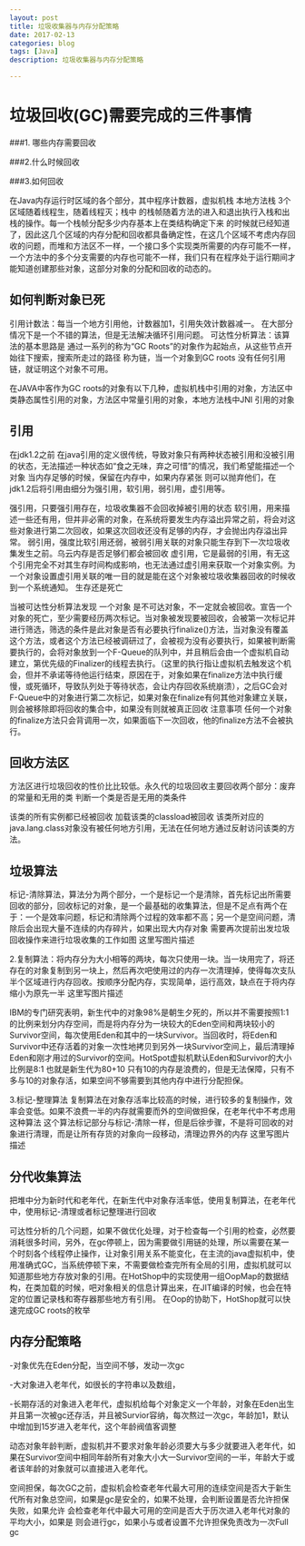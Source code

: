```yaml
---
layout: post
title: 垃圾收集器与内存分配策略
date: 2017-02-13
categories: blog
tags: [Java]
description: 垃圾收集器与内存分配策略

---
```


# 垃圾回收(GC)需要完成的三件事情

###1. 哪些内存需要回收

###2.什么时候回收

###3.如何回收

在Java内存运行时区域的各个部分，其中程序计数器，虚拟机栈 本地方法栈 3个区域随着线程生，随着线程灭；栈中 的栈帧随着方法的进入和退出执行入栈和出栈的操作。每一个栈帧分配多少内存基本上在类结构确定下来 的时候就已经知道了，因此这几个区域的内存分配和回收都具备确定性，在这几个区域不考虑内存回收的问题，而堆和方法区不一样，一个接口多个实现类所需要的内存可能不一样，一个方法中的多个分支需要的内存也可能不一样，我们只有在程序处于运行期间才能知道创建那些对象，这部分对象的分配和回收的动态的。

## 如何判断对象已死

引用计数法：每当一个地方引用他，计数器加1，引用失效计数器减一。 在大部分情况下是一个不错的算法，但是无法解决循环引用问题。
可达性分析算法：该算法的基本思路是 通过一系列的称为“GC Roots”的对象作为起始点，从这些节点开始往下搜索，搜索所走过的路径 称为链，当一个对象到GC roots 没有任何引用链，就证明这个对象不可用。

在JAVA中客作为GC roots的对象有以下几种，虚拟机栈中引用的对象，方法区中类静态属性引用的对象，方法区中常量引用的对象，本地方法栈中JNI 引用的对象

## 引用

在jdk1.2之前 在java引用的定义很传统，导致对象只有两种状态被引用和没被引用的状态，无法描述一种状态如“食之无味，弃之可惜”的情况，我们希望能描述一个对象 当内存足够的时候，保留在内存中，如果内存紧张 则可以抛弃他们，在jdk1.2后将引用由细分为强引用，软引用，弱引用，虚引用等。

强引用，只要强引用存在，垃圾收集器不会回收掉被引用的状态
软引用，用来描述一些还有用，但并非必需的对象，在系统将要发生内存溢出异常之前，将会对这些对象进行第二次回收，如果这次回收还没有足够的内存，才会抛出内存溢出异常。
弱引用，强度比软引用还弱，被弱引用关联的对象只能生存到下一次垃圾收集发生之前。乌云内存是否足够们都会被回收
虚引用，它是最弱的引用，有无这个引用完全不对其生存时间构成影响，也无法通过虚引用来获取一个对象实例。为一个对象设置虚引用关联的唯一目的就是能在这个对象被垃圾收集器回收的时候收到一个系统通知。
生存还是死亡

当被可达性分析算法发现 一个对象 是不可达对象，不一定就会被回收。宣告一个对象的死亡，至少需要经历两次标记。当对象被发现要被回收，会被第一次标记并进行筛选，筛选的条件是此对象是否有必要执行finalize()方法，当对象没有覆盖这个方法，或者这个方法已经被调研过了，会被视为没有必要执行，如果被判断需要执行的，会将对象放到一个F-Queue的队列中，并且稍后会由一个虚拟机自动建立，第优先级的Finalizer的线程去执行。（这里的执行指让虚拟机去触发这个机会，但并不承诺等待他运行结束，原因在于，对象如果在finalize方法中执行缓慢，或死循环，导致队列处于等待状态，会让内存回收系统崩溃），之后GC会对F-Queue中的对象进行第二次标记，如果对象在finalize有何其他对象建立关联，则会被移除即将回收的集合中，如果没有则就被真正回收 
注意事项 
任何一个对象的finalize方法只会背调用一次，如果面临下一次回收，他的finalize方法不会被执行。

## 回收方法区

方法区进行垃圾回收的性价比比较低。永久代的垃圾回收主要回收两个部分：废弃的常量和无用的类 
判断一个类是否是无用的类条件

该类的所有实例都已经被回收
加载该类的classload被回收
该类所对应的java.lang.class对象没有被任何地方引用，无法在任何地方通过反射访问该类的方法。
## 垃圾算法

标记-清除算法，算法分为两个部分，一个是标记一个是清除，首先标记出所需要回收的部分，回收标记的对象，是一个最基础的收集算法，但是不足点有两个在于：一个是效率问题，标记和清除两个过程的效率都不高；另一个是空间问题，清除后会出现大量不连续的内存碎片，如果出现大内存对象 需要再次提前出发垃圾回收操作来进行垃圾收集的工作如图 
这里写图片描述

2.复制算法：将内存分为大小相等的两块，每次只使用一块。当一块用完了，将还存在的对象复制到另一块上，然后再次吧使用过的内存一次清理掉，使得每次支队半个区域进行内存回收。按顺序分配内存，实现简单，运行高效，缺点在于将内存缩小为原先一半 
这里写图片描述

IBM的专门研究表明，新生代中的对象98%是朝生夕死的，所以并不需要按照1∶1的比例来划分内存空间，而是将内存分为一块较大的Eden空间和两块较小的Survivor空间，每次使用Eden和其中的一块Survivor。当回收时，将Eden和Survivor中还存活着的对象一次性地拷贝到另外一块Survivor空间上，最后清理掉Eden和刚才用过的Survivor的空间。HotSpot虚拟机默认Eden和Survivor的大小比例是8∶1 
也就是新生代为80+10 只有10的内存是浪费的，但是无法保障，只有不多与10的对象存活，如果空间不够需要到其他内存中进行分配担保。

3.标记-整理算法 
复制算法在对象存活率比较高的时候，进行较多的复制操作，效率会变低。如果不浪费一半的内存就需要而外的空间做担保，在老年代中不考虑用这种算法 
这个算法标记部分与标记-清除一样，但是后徐步骤，不是将可回收的对象进行清理，而是让所有存货的对象向一段移动，清理边界外的内存 
这里写图片描述

## 分代收集算法

把堆中分为新时代和老年代，在新生代中对象存活率低，使用复制算法，在老年代中，使用标记-清理或者标记整理进行回收

可达性分析的几个问题，如果不做优化处理，对于检查每一个引用的检查，必然要消耗很多时间，另外，在gc停顿上，因为需要做引用链的处理，所以需要在某一个时刻各个线程停止操作，让对象引用关系不能变化，在主流的java虚拟机中，使用准确式GC，当系统停顿下来，不需要做检查完所有全局的引用，虚拟机就可以知道那些地方存放对象的引用。在HotShop中的实现使用一组OopMap的数据结构，在类加载的时候，吧对象相关的信息计算出来，在JIT编译的时候，也会在特定的位置记录栈和寄存器那些地方有引用。 在Oop的协助下，HotShop就可以快速完成GC roots的枚举

## 内存分配策略

-对象优先在Eden分配，当空间不够，发动一次gc

-大对象进入老年代，如很长的字符串以及数组，

-长期存活的对象进入老年代，虚拟机给每个对象定义一个年龄，对象在Eden出生并且第一次被gc还存活，并且被Survior容纳，每次熬过一次gc，年龄加1，默认中增加到15岁进入老年代，这个年龄阀值客调整

动态对象年龄判断，虚拟机并不要求对象年龄必须要大与多少就要进入老年代，如果在Survivor空间中相同年龄所有对象大小大一Survivor空间的一半，年龄大于或者该年龄的对象就可以直接进入老年代。

空间担保，每次GC之前，虚拟机会检查老年代最大可用的连续空间是否大于新生代所有对象总空间，如果是gc是安全的，如果不处理，会判断设置是否允许担保失败，如果允许 会检查老年代中最大可用的空间是否大于历次进入老年代对象的平均大小，如果是 则会进行gc，如果小与或者设置不允许担保免责改为一次Full gc
